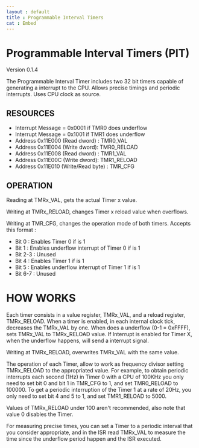 ```yaml
---
layout : default
title : Programmable Interval Timers
cat : Embed
---
```

Programmable Interval Timers (PIT)
================================
Version 0.1.4 

The Programmable Interval Timer includes two 32 bit timers capable of generating
a interrupt to the CPU. Allows precise timings and periodic interrupts.
Uses CPU clock as source.

RESOURCES
---------

- Interrupt Message = 0x0001 if TMR0 does underflow
- Interrupt Message = 0x1001 if TMR1 does underflow
- Address 0x11E000 (Read dword) : TMR0_VAL
- Address 0x11E004 (Write dword): TMR0_RELOAD
- Address 0x11E008 (Read dword) : TMR1_VAL
- Address 0x11E00C (Write dword): TMR1_RELOAD
- Address 0x11E010 (Write/Read byte)     : TMR_CFG


OPERATION
---------

Reading at TMRx_VAL, gets the actual Timer x value.

Writing at TMRx_RELOAD, changes Timer x reload value when overflows.

Writing at TMR_CFG, changes the operation mode of both timers. Accepts this
format :

- Bit 0 : Enables Timer 0 if is 1   
- Bit 1 : Enables underflow interrupt of Timer 0 if is 1    
- Bit 2-3 : Unused
- Bit 4 : Enables Timer 1 if is 1   
- Bit 5 : Enables underflow interrupt of Timer 1 if is 1    
- Bit 6-7 : Unused


HOW WORKS
=========

Each timer consists in a value register, TMRx_VAL, and a reload register,
TMRx_RELOAD. When a timer is enabled, in each internal clock tick, decreases the
TMRx_VAL by one. When does a underflow (0-1 = 0xFFFF), sets TMRx_VAL to
TMRx_RELOAD value. If Interrupt is enabled for Timer X, when the underflow
happens, will send a interrupt signal.

Writing at TMRx_RELOAD, overwrites TMRx_VAL with the same value.

The operation of each Timer, allow to work as frequency divisor setting
TMRx_RELOAD to the appropriated value. For example, to obtain periodic interrupts
each second (1Hz) in Timer 0 with a CPU of 100KHz you only need to set bit 0 and bit 1 in TMR_CFG
to 1, and set TMR0_RELOAD to 100000. To get a periodic interruption of the Timer
1 at a rate of 20Hz, you only need to set bit 4 and 5 to 1, and set TMR1_RELOAD
to 5000.

Values of TMRx_RELOAD under 100 aren't recommended, also note that value 0
disables the Timer.

For measuring precise times, you can set a Timer to a periodic interval that you
consider appropriate, and in the ISR read TMRx_VAL to measure the time since the
underflow period happen and the ISR executed.

